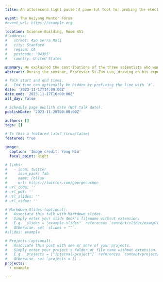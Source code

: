 ```yaml
---
title: An attosecond light pulse：A powerful tool for probing the electron dynamics of matter

event: The Weiyang Mentor Forum
#event_url: https://example.org

location: Science Building, Room 451
# address:
#   street: 450 Serra Mall
#   city: Stanford
#   region: CA
#   postcode: '94305'
#   country: United States

summary: He explained the contributions of the three scientists who won the 2023 Nobel Prize in Physics in generating attosecond light pulses and using these ultrashort pulses to probe ultrafast electron dynamics in atoms, molecules, liquids, and materials.
abstract: During the seminar, Professor Si-Zuo Luo, drawing on his experience working in the research group of Nobel laureate Anne L'Huillier, introduced the working principles and experimental characterization methods of using high-harmonic generation to produce attosecond extreme ultraviolet light pulses. He explained the contributions of the three scientists who won the 2023 Nobel Prize in Physics in generating attosecond light pulses and using these ultrashort pulses to probe ultrafast electron dynamics in atoms, molecules, liquids, and materials. He also shared the work methods, modes of operation, and interesting stories of the Nobel Prize research group, which are rarely known. Finally, he highlighted the progress made by the Institute of Atomic and Molecular Physics of Jilin University in developing attosecond extreme ultraviolet light sources over the past few years.

# Talk start and end times.
#   End time can optionally be hidden by prefixing the line with `#`.
date: '2023-11-17T14:00:00Z'
date_end: '2023-11-17T16:00:00Z'
all_day: false

# Schedule page publish date (NOT talk date).
publishDate: '2023-11-20T00:00:00Z'

authors: []
tags: []

# Is this a featured talk? (true/false)
featured: true

image:
  caption: 'Image credit: Yong Niu'
  focal_point: Right

# links:
#   - icon: twitter
#     icon_pack: fab
#     name: Follow
#     url: https://twitter.com/georgecushen
# url_code: ''
# url_pdf: ''
# url_slides: ''
# url_video: ''

# Markdown Slides (optional).
#   Associate this talk with Markdown slides.
#   Simply enter your slide deck's filename without extension.
#   E.g. `slides = "example-slides"` references `content/slides/example-slides.md`.
#   Otherwise, set `slides = ""`.
#slides: example

# Projects (optional).
#   Associate this post with one or more of your projects.
#   Simply enter your project's folder or file name without extension.
#   E.g. `projects = ["internal-project"]` references `content/project/deep-learning/index.md`.
#   Otherwise, set `projects = []`.
projects:
  - example

---
```

